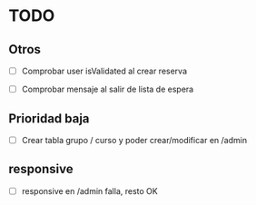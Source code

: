 # TODO

## Otros
- [ ] Comprobar user isValidated al crear reserva
- [ ] Comprobar mensaje al salir de lista de espera


## Prioridad baja
- [ ] Crear tabla grupo / curso y poder crear/modificar en /admin

## responsive
- [ ] responsive en /admin falla, resto OK